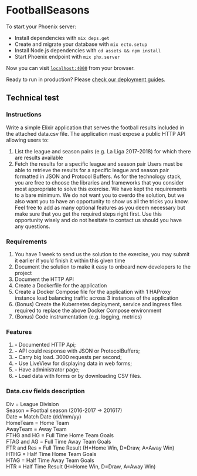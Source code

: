 # FootballSeasons

To start your Phoenix server:

  * Install dependencies with `mix deps.get`
  * Create and migrate your database with `mix ecto.setup`
  * Install Node.js dependencies with `cd assets && npm install`
  * Start Phoenix endpoint with `mix phx.server`

Now you can visit [`localhost:4000`](http://localhost:4000) from your browser.

Ready to run in production? Please [check our deployment guides](https://hexdocs.pm/phoenix/deployment.html).

## Technical test

### Instructions

Write a simple Elixir application that serves the football results included in the attached data.csv file.
The application must expose a public HTTP API allowing users to:
1. List the league and season pairs (e.g. La Liga 2017-2018) for which there are results available
2. Fetch the results for a specific league and season pair
Users must be able to retrieve the results for a specific league and season pair formatted in JSON and Protocol Buffers.
As for the technology stack, you are free to choose the libraries and frameworks that you consider most appropriate to solve this exercise.
We have kept the requirements to a bare minimum. 
We do not want you to overdo the solution, but we also want you to have an opportunity to show us all the tricks you know. 
Feel free to add as many optional features as you deem necessary but make sure that you get the required steps right first. 
Use this opportunity wisely and do not hesitate to contact us should you have any questions.

### Requirements

1. You have 1 week to send us the solution to the exercise, you may submit it earlier if you’d
finish it within this given time
2. Document the solution to make it easy to onboard new developers to the project
3. Document the HTTP API
4. Create a Dockerfile for the application
5. Create a Docker Compose file for the application with 1 HAProxy instance load balancing
traffic across 3 instances of the application
6. (Bonus) Create the Kubernetes deployment, service and ingress files required to replace the
above Docker Compose environment
7. (Bonus) Code instrumentation (e.g. logging, metrics)

### Features

1. **-** Documented HTTP Api;
2. **-** API could response with JSON or ProtocolBuffers;
3. **-** Carry big load. 3000 requests per second;
4. **-** Use LiveView for displaying data in web forms;
5. **-** Have administrator page;
6. **-** Load data with forms or by downloading CSV files.

### Data.csv fields description

Div = League Division    
Season = Footbal season (2016-2017 -> 201617)    
Date = Match Date (dd/mm/yy)   
HomeTeam = Home Team  
AwayTeam = Away Team  
FTHG and HG = Full Time Home Team Goals  
FTAG and AG = Full Time Away Team Goals  
FTR and Res = Full Time Result (H=Home Win, D=Draw, A=Away Win)  
HTHG = Half Time Home Team Goals  
HTAG = Half Time Away Team Goals  
HTR = Half Time Result (H=Home Win, D=Draw, A=Away Win)
